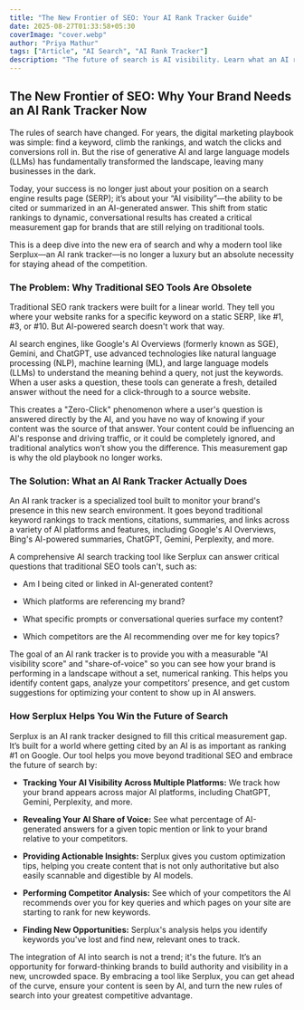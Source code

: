 ```yaml
---
title: "The New Frontier of SEO: Your AI Rank Tracker Guide"
date: 2025-08-27T01:33:58+05:30
coverImage: "cover.webp"
author: "Priya Mathur"
tags: ["Article", "AI Search", "AI Rank Tracker"]
description: "The future of search is AI visibility. Learn what an AI rank tracker is, why traditional tools fall short, and how it helps you track mentions, citations, and your share of voice in the new search landscape."
---
```


## The New Frontier of SEO: Why Your Brand Needs an AI Rank Tracker Now

The rules of search have changed. For years, the digital marketing playbook was simple: find a keyword, climb the rankings, and watch the clicks and conversions roll in. But the rise of generative AI and large language models (LLMs) has fundamentally transformed the landscape, leaving many businesses in the dark.

Today, your success is no longer just about your position on a search engine results page (SERP); it’s about your “AI visibility”—the ability to be cited or summarized in an AI-generated answer. This shift from static rankings to dynamic, conversational results has created a critical measurement gap for brands that are still relying on traditional tools.

This is a deep dive into the new era of search and why a modern tool like Serplux—an AI rank tracker—is no longer a luxury but an absolute necessity for staying ahead of the competition.

### The Problem: Why Traditional SEO Tools Are Obsolete

Traditional SEO rank trackers were built for a linear world. They tell you where your website ranks for a specific keyword on a static SERP, like #1, #3, or #10. But AI-powered search doesn't work that way.

AI search engines, like Google's AI Overviews (formerly known as SGE), Gemini, and ChatGPT, use advanced technologies like natural language processing (NLP), machine learning (ML), and large language models (LLMs) to understand the meaning behind a query, not just the keywords. When a user asks a question, these tools can generate a fresh, detailed answer without the need for a click-through to a source website.

This creates a "Zero-Click" phenomenon where a user's question is answered directly by the AI, and you have no way of knowing if your content was the source of that answer. Your content could be influencing an AI's response and driving traffic, or it could be completely ignored, and traditional analytics won’t show you the difference. This measurement gap is why the old playbook no longer works.

### The Solution: What an AI Rank Tracker Actually Does

An AI rank tracker is a specialized tool built to monitor your brand's presence in this new search environment. It goes beyond traditional keyword rankings to track mentions, citations, summaries, and links across a variety of AI platforms and features, including Google's AI Overviews, Bing's AI-powered summaries, ChatGPT, Gemini, Perplexity, and more.

A comprehensive AI search tracking tool like Serplux can answer critical questions that traditional SEO tools can't, such as:

-   Am I being cited or linked in AI-generated content?
    
-   Which platforms are referencing my brand?
    
-   What specific prompts or conversational queries surface my content?
    
-   Which competitors are the AI recommending over me for key topics?
    

The goal of an AI rank tracker is to provide you with a measurable "AI visibility score" and "share-of-voice" so you can see how your brand is performing in a landscape without a set, numerical ranking. This helps you identify content gaps, analyze your competitors’ presence, and get custom suggestions for optimizing your content to show up in AI answers.

### How Serplux Helps You Win the Future of Search

Serplux is an AI rank tracker designed to fill this critical measurement gap. It’s built for a world where getting cited by an AI is as important as ranking #1 on Google. Our tool helps you move beyond traditional SEO and embrace the future of search by:

-   **Tracking Your AI Visibility Across Multiple Platforms:** We track how your brand appears across major AI platforms, including ChatGPT, Gemini, Perplexity, and more.
    
-   **Revealing Your AI Share of Voice:** See what percentage of AI-generated answers for a given topic mention or link to your brand relative to your competitors.
    
-   **Providing Actionable Insights:** Serplux gives you custom optimization tips, helping you create content that is not only authoritative but also easily scannable and digestible by AI models.
    
-   **Performing Competitor Analysis:** See which of your competitors the AI recommends over you for key queries and which pages on your site are starting to rank for new keywords.
    
-   **Finding New Opportunities:** Serplux's analysis helps you identify keywords you've lost and find new, relevant ones to track.
    

The integration of AI into search is not a trend; it's the future. It’s an opportunity for forward-thinking brands to build authority and visibility in a new, uncrowded space. By embracing a tool like Serplux, you can get ahead of the curve, ensure your content is seen by AI, and turn the new rules of search into your greatest competitive advantage.
